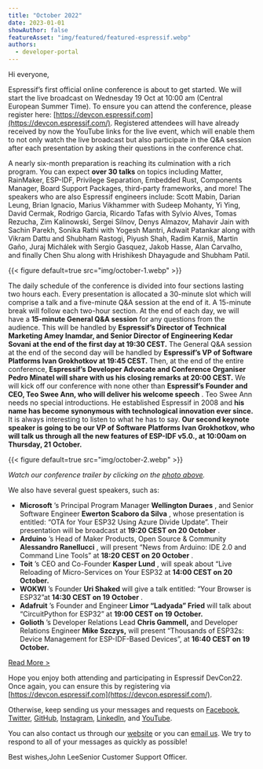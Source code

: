 ```yaml
---
title: "October 2022"
date: 2023-01-01
showAuthor: false
featureAsset: "img/featured/featured-espressif.webp"
authors:
  - developer-portal
---
```

Hi everyone,

Espressif’s first official online conference is about to get started. We will start the live broadcast on Wednesday 19 Oct at 10:00 am (Central European Summer Time). To ensure you can attend the conference, please register here: [https://devcon.espressif.com](https://devcon.espressif.com/). Registered attendees will have already received by now the YouTube links for the live event, which will enable them to not only watch the live broadcast but also participate in the Q&A session after each presentation by asking their questions in the conference chat.

A nearly six-month preparation is reaching its culmination with a rich program. You can expect __over 30 talks__  on topics including Matter, RainMaker, ESP-IDF, Privilege Separation, Embedded Rust, Components Manager, Board Support Packages, third-party frameworks, and more! The speakers who are also Espressif engineers include: Scott Mabin, Darian Leung, Brian Ignacio, Marius Vikhammer with Sudeep Mohanty, Yi Ying, David Cermak, Rodrigo Garcia, Ricardo Tafas with Sylvio Alves, Tomas Rezucha, Zim Kalinowski, Sergei Silnov, Denys Almazov, Mahavir Jain with Sachin Parekh, Sonika Rathi with Yogesh Mantri, Adwait Patankar along with Vikram Dattu and Shubham Rastogi, Piyush Shah, Radim Karniš, Martin Gaño, Juraj Michálek with Sergio Gasquez, Jakob Hasse, Alan Carvalho, and finally Chen Shu along with Hrishikesh Dhayagude and Shubham Patil.

{{< figure
    default=true
    src="img/october-1.webp"
    >}}

The daily schedule of the conference is divided into four sections lasting two hours each. Every presentation is allocated a 30-minute slot which will comprise a talk and a five-minute Q&A session at the end of it. A 15-minute break will follow each two-hour section. At the end of each day, we will have a __15-minute General Q&A session__  for any questions from the audience. This will be handled by __Espressif’s Director of Technical Marketing Amey Inamdar, and Senior Director of Engineering Kedar Sovani at the end of the first day at 19:30 CEST.__  The General Q&A session at the end of the second day will be handled by __Espressif’s VP of Software Platforms Ivan Grokhotkov at 19:45 CEST.__  Then, at the end of the entire conference, __Espressif’s Developer Advocate and Conference Organiser Pedro Minatel will share with us his closing remarks at 20:00 CEST.__  We will kick off our conference with none other than __Espressif’s Founder and CEO, Teo Swee Ann, who will deliver his welcome speech__ . Teo Swee Ann needs no special introductions. He established Espressif in 2008 and __his name has become synonymous with technological innovation ever since.__  It is always interesting to listen to what he has to say. __Our second keynote speaker is going to be our VP of Software Platforms Ivan Grokhotkov, who will talk us through all the new features of ESP-IDF v5.0., at 10:00am on Thursday, 21 October.__ 

{{< figure
    default=true
    src="img/october-2.webp"
    >}}

*Watch our conference trailer by clicking on the *[*photo above*](https://youtu.be/2p5TyOu2an4)*.*

We also have several guest speakers, such as:

- __Microsoft__ ’s Principal Program Manager __Wellington Duraes__ , and Senior Software Engineer __Ewerton Scaboro da Silva__ , whose presentation is entitled: “OTA for Your ESP32 Using Azure Divide Update”. Their presentation will be broadcast at __19:20 CEST on 20 October__ .
- __Arduino__ ’s Head of Maker Products, Open Source & Community __Alessandro Ranellucci__ , will present “News from Arduino: IDE 2.0 and Command Line Tools” at __18:20 CEST on 20 October__ .
- __Toit__ ’s CEO and Co-Founder __Kasper Lund__ , will speak about “Live Reloading of Micro-Services on Your ESP32 at __14:00 CEST on 20 October.__ 
- __WOKWI__ ’s Founder __Uri Shaked__  will give a talk entitled: “Your Browser is ESP32”at __14:30 CEST on 19 October__ .
- __Adafruit__ ’s Founder and Engineer __Limor “Ladyada” Fried__ will talk about “CircuitPython for ESP32” at __19:00 CEST on 19 October.__ 
- __Golioth__ ’s Developer Relations Lead __Chris Gammell,__ and Developer Relations Engineer __Mike Szczys,__ will present “Thousands of ESP32s: Device Management for ESP-IDF-Based Devices”, at __16:40 CEST on 19 October.__ 

[Read More >](https://www.espressif.com/en/company/newsroom/news)

Hope you enjoy both attending and participating in Espressif DevCon22. Once again, you can ensure this by registering via [https://devcon.espressif.com](https://devcon.espressif.com/).

Otherwise, keep sending us your messages and requests on [Facebook](https://www.facebook.com/espressif), [Twitter](https://twitter.com/EspressifSystem), [GitHub](https://github.com/espressif), [Instagram](https://www.instagram.com/espressif_systems_official/), [LinkedIn](https://www.linkedin.com/company/espressif-systems/), and [YouTube](https://www.youtube.com/c/EspressifSystems).

You can also contact us through our [website](https://www.espressif.com/en/contact-us/sales-questions) or you can [email us](mailto:newsletter@espressif.com). We try to respond to all of your messages as quickly as possible!

Best wishes,John LeeSenior Customer Support Officer.
